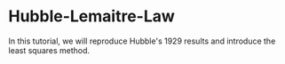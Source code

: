 # Hubble-Lemaitre-Law
In this tutorial, we will reproduce Hubble's 1929 results and introduce the least squares method.
